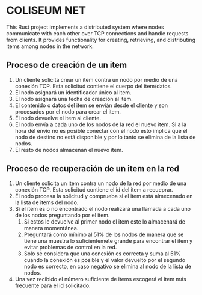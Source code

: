 # COLISEUM NET

This Rust project implements a distributed system where nodes communicate with each other over TCP connections and handle requests from clients. It provides functionality for creating, retrieving, and distributing items among nodes in the network.

## Proceso de creación de un item

1) Un cliente solicita crear un item contra un nodo por medio de una conexión TCP. Esta solicitud contiene el cuerpo del item/datos.
2) El nodo asignará un identificador único al item.
3) El nodo asignará una fecha de creación al item.
4) El contenido o datos del item se envián desde el cliente y son procesados por el nodo para crear el item.
5) El nodo devuelve el item al cliente.
6) El nodo envía a cada uno de los nodos de la red el nuevo item. Si a la hora del envío no es posible conectar
con el nodo esto implica que el nodo de destino no está disponible y por lo tanto se elimina de la lista de nodos.
7) El resto de nodos almacenan el nuevo item.

## Proceso de recuperación de un item en la red

1) Un cliente solicita un item contra un nodo de la red por medio de una conexión TCP. Esta solicitud contiene el id del item a recueprar.
2) El nodo procesa la solicitud y comprueba si el item está almecenado en la lista de items del nodo.
3) Si el item es o no encontrado el nodo realizará una llamada a cada uno de los nodos preguntando por el item.
   1) Si estos le devuelve al primer nodo el item este lo almacenará de manera momentánea.
   2) Preguntará como mínimo al 51% de los nodos de manera que se tiene una muestra lo suficientemete grande para
   encontrar el item y evitar problemas de control en la red.
   3) Solo se considera que una conexión es correcta y suma al 51% cuando la conexión es posible y el valor devuelto por
   el segundo nodo es correcto, en caso negativo se elimina al nodo de la lista de nodos.
4) Una vez recibido el número suficiente de items escogerá el item más frecuente para el id solicitado.

